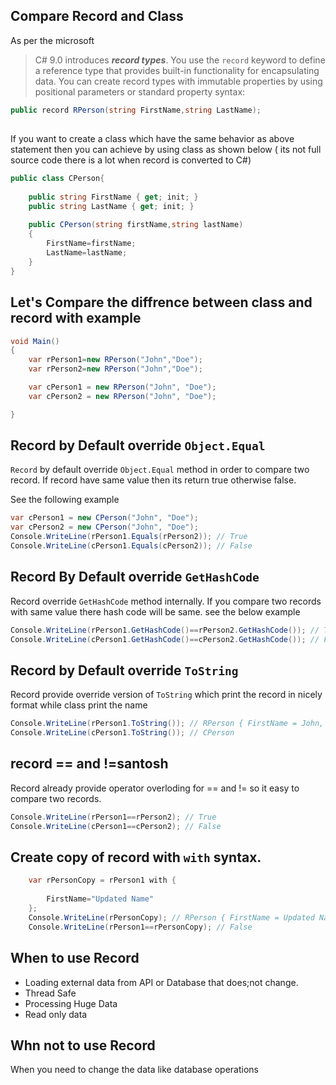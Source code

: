## Compare Record and Class

As per the microsoft

> C# 9.0 introduces ***record types***. You use the `record` keyword to define a reference type that provides built-in functionality for encapsulating data. You can create record types with immutable properties by using positional parameters or standard property syntax:



```csharp
public record RPerson(string FirstName,string LastName);
```

## 

If you want to create a class which have the same behavior as above statement then you can achieve by using class as shown below ( its not full source code there is a lot when record is converted to C#)

```csharp
public class CPerson{
	
	public string FirstName { get; init; }
	public string LastName { get; init; }
	
	public CPerson(string firstName,string lastName)
	{
		FirstName=firstName;
		LastName=lastName;
	}
}
```



## Let's Compare the diffrence between class and record with example





```csharp
void Main()
{
	var rPerson1=new RPerson("John","Doe");
	var rPerson2=new RPerson("John","Doe");

	var cPerson1 = new RPerson("John", "Doe");
	var cPerson2 = new RPerson("John", "Doe");

}

```

## Record by Default override `Object.Equal`

`Record` by default override `Object.Equal` method in order to compare two record. If record have same value then its return true otherwise false.

See the following example


```csharp
var cPerson1 = new CPerson("John", "Doe");
var cPerson2 = new CPerson("John", "Doe");
Console.WriteLine(rPerson1.Equals(rPerson2)); // True
Console.WriteLine(cPerson1.Equals(cPerson2)); // False
```



## Record By Default override `GetHashCode`
Record override `GetHashCode` method internally. 
If you compare two records with same value there hash code will be same. see the below example

```csharp
Console.WriteLine(rPerson1.GetHashCode()==rPerson2.GetHashCode()); // True
Console.WriteLine(cPerson1.GetHashCode()==cPerson2.GetHashCode()); // False
```

## Record by Default override `ToString`
Record provide override version of `ToString` which print the record in nicely format while class print the name

```csharp
Console.WriteLine(rPerson1.ToString()); // RPerson { FirstName = John, LastName = Doe }
Console.WriteLine(cPerson1.ToString()); // CPerson
```

## record == and !=santosh

Record already provide operator overloding for == and != so it easy to compare two records.

```csharp
Console.WriteLine(rPerson1==rPerson2); // True
Console.WriteLine(cPerson1==cPerson2); // False
```


## Create copy of record with `with` syntax.

```csharp
	var rPersonCopy = rPerson1 with {
		
		FirstName="Updated Name"
	};
	Console.WriteLine(rPersonCopy); // RPerson { FirstName = Updated Name, LastName = Doe }
	Console.WriteLine(rPerson1==rPersonCopy); // False

```


## When to use Record

- Loading external data from API or Database that does;not change.
- Thread Safe
- Processing Huge Data
- Read only data

## Whn not to use Record

When you need to change the data like database operations

<!--stackedit_data:
eyJoaXN0b3J5IjpbMTU2NzkwNzI2NF19
-->